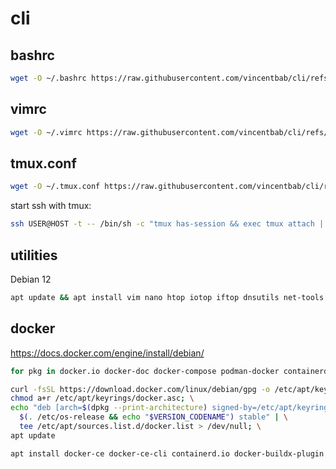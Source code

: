 # cli

## bashrc
```bash
wget -O ~/.bashrc https://raw.githubusercontent.com/vincentbab/cli/refs/heads/main/.bashrc
```

## vimrc
```bash
wget -O ~/.vimrc https://raw.githubusercontent.com/vincentbab/cli/refs/heads/main/.vimrc
```

## tmux.conf
```bash
wget -O ~/.tmux.conf https://raw.githubusercontent.com/vincentbab/cli/refs/heads/main/.tmux.conf
```

start ssh with tmux:
```bash
ssh USER@HOST -t -- /bin/sh -c "tmux has-session && exec tmux attach || exec tmux"
```

## utilities
Debian 12
```bash
apt update && apt install vim nano htop iotop iftop dnsutils net-tools whois netcat-openbsd iputils-ping curl wget traceroute rsync git ca-certificates grc
```

## docker

https://docs.docker.com/engine/install/debian/

```bash
for pkg in docker.io docker-doc docker-compose podman-docker containerd runc; do apt remove $pkg; done;
```

```bash
curl -fsSL https://download.docker.com/linux/debian/gpg -o /etc/apt/keyrings/docker.asc; \
chmod a+r /etc/apt/keyrings/docker.asc; \
echo "deb [arch=$(dpkg --print-architecture) signed-by=/etc/apt/keyrings/docker.asc] https://download.docker.com/linux/debian \
  $(. /etc/os-release && echo "$VERSION_CODENAME") stable" | \
  tee /etc/apt/sources.list.d/docker.list > /dev/null; \
apt update
```

```bash
apt install docker-ce docker-ce-cli containerd.io docker-buildx-plugin docker-compose-plugin
```

